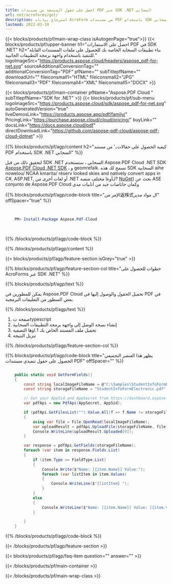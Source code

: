 ```yaml
---
title: احصل على حقول المنسقة من مستندات PDF عبر SDK .NET السحابي
url: net/acroforms/get/
description: استرجاع بيانات AcroForm من مستندات PDF باستخدام SDK السحابي Aspose.PDF.NET. easily form field extraction via REST API.
lastmod: 2022-03-19
---
```


{{< blocks/products/pf/main-wrap-class isAutogenPage="true">}}
{{< blocks/products/pf/upper-banner h1="احصل على الاستمارات PDF في SDK .NET" h2="بناء تطبيقات السحابة الخاصة بك للحصول على ملفات المستندات القابلة للتنفيذ باستخدام واجهة برمجة التطبيقات الجانبية." logoImageSrc="https://products.aspose.cloud/headers/aspose_pdf-for-net.svg" sourceAdditionalConversionTag="" additionalConversionTag="PDF" pfName="" subTitlepfName="" downloadUrl="" fileiconsmall1="HTML" fileiconsmall2="JPG" fileiconsmall3="PDF" fileiconsmall4="XML" fileiconsmall5="DOCX" >}}

{{< blocks/products/pf/main-container pfName="Aspose.PDF Cloud " subTitlepfName="SDK for .NET" >}}
{{< blocks/products/pf/sub-menu logoImageSrc="https://products.aspose.cloud/sdk/aspose_pdf-for-net.svg"
autoGeneratedVersion="true"
liveDemosLink="https://products.aspose.app/pdf/family/" PricingLink="https://purchase.aspose.cloud/cloud/pricing/" buyLink="" docsLink="https://docs.aspose.cloud/pdf"  directDownloadLink="https://github.com/aspose-pdf-cloud/aspose-pdf-cloud-dotnet" >}}

{{% blocks/products/pf/agp/content h2="كيفية الحصول على حقالات，’ من مستند PDF باستخدام SDK .NET السحابي" %}}

لتحقيق ذلك من قبل SDK .NET السحابي ، ستستخدم Aspose.PDF Cloud .NET SDK
[Aspose.PDF Cloud .NET SDK](https://products.aspose.cloud/pdf/net/) ، و geomrefalk.
تسمح لك هذه SDK السحابية aihe nowelou/ NCAA kmarita/ réserv looked skies and natively convert apps in C#, ASP.NET, أو لغات أخرى من .NET لـأوغا مختلف منصة?
[NuGet](https://www.nuget.org/packages/Aspose.Pdf-Cloud))
بحث عن ASE
 conjunto de Aspose.PDF Cloud
وكمان حاثاصات جيد من أنابيات مدي

{{% blocks/products/pf/agp/code-block title="الإمر من返株式ال مواد مدير" offSpacer="true" %}}

```powershell

     
    PM> Install-Package Aspose.Pdf-Cloud
     
     

```

{{% /blocks/products/pf/agp/code-block %}}

{{% /blocks/products/pf/agp/content %}}

{{< blocks/products/pf/agp/feature-section isGrey="true" >}}

{{% blocks/products/pf/agp/feature-section-col title="خطوات للحصول على AcroForms عبر SDK .NET" %}}

{{% blocks/products/pf/agp/text %}}

يمكن للمطورين في Aspose.PDF Cloud تحميل الحقول والوصول إليها في PDF في بعض السطور من التعليمات البرمجية.

{{% /blocks/products/pf/agp/text %}}

1. صفحة تtypescript
1. إنشاء نسخة الوصل إلى واجهة برمجة التطبيقات السحابية
1. تحميل ملف المستند الخاص بك
1.اؤها التصفية
1. تنزيل النتيجة

{{% /blocks/products/pf/agp/feature-section-col %}}



{{% blocks/products/pf/agp/code-block title="يظهر هذا العنصر التجميعي الحصول على حقول تنفيذي مستندات PDF" offSpacer="" %}}

```cs

    public static void GetFormFields()
    {
        const string localImageFileName = @"C:\Samples\StudentInfoFormElectronic.pdf";
        const string storageFileName = "StudentInfoFormElectronic.pdf";

        // Get your AppSid and AppSecret from https://dashboard.aspose.cloud (free registration required).            
        var pdfApi = new PdfApi(AppSecret, AppSid);

        if (pdfApi.GetFilesList("").Value.All(f => f.Name != storageFileName))
        {
            using var file = File.OpenRead(localImageFileName);
            var uploadResult = pdfApi.UploadFile(storageFileName, file);
            Console.WriteLine(uploadResult.Uploaded[0]);
        }

        var response = pdfApi.GetFields(storageFileName);
        foreach (var item in response.Fields.List)
        {
            if (item.Type == FieldType.List)
            {
                Console.Write($"Name: [{item.Name}] Value:");
                foreach (var listItem in item.Values)
                {
                    Console.WriteLine($"{listItem} ");
                }
            }
            else
            {
                Console.WriteLine($"Name: [{item.Name}] Value: [{item.Values.FirstOrDefault()}]");
            }

        }
    }
```

{{% /blocks/products/pf/agp/code-block %}}

{{< /blocks/products/pf/agp/feature-section >}}

{{< blocks/products/pf/agp/faq-item question="" answer="" >}}

{{< /blocks/products/pf/main-container >}}

{{< /blocks/products/pf/main-wrap-class >}}

